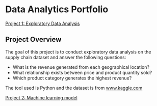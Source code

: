 # Data Analytics Portfolio


[Project 1: Exploratory Data Analysis](https://github.com/Kholeka98/Data_Cleaning_Excel/blob/main)

## Project Overview
The goal of this project is to conduct exploratory data analysis on the supply chain dataset and answer the following questions:
- What is the revenue generated from each geographical location?
- What relationship exists between price and product quantity sold?
- Which product category generates the highest revenue?

The tool used is Python and the dataset is from www.kaggle.com

[Project 2: Machine learning model](https://github.com/Kholeka98/Machine-learning)

